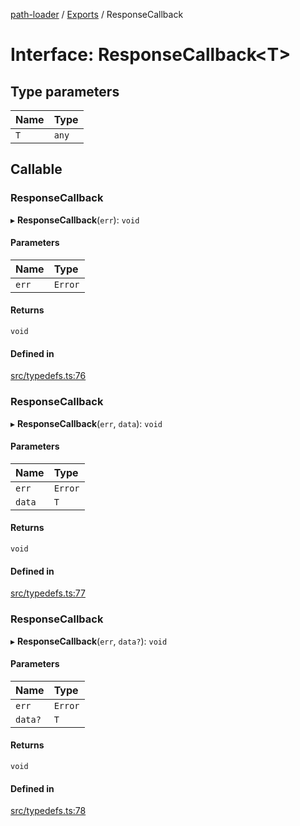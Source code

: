[path-loader](../README.md) / [Exports](../modules.md) / ResponseCallback

# Interface: ResponseCallback<T\>

## Type parameters

| Name | Type |
| :------ | :------ |
| `T` | `any` |

## Callable

### ResponseCallback

▸ **ResponseCallback**(`err`): `void`

#### Parameters

| Name | Type |
| :------ | :------ |
| `err` | `Error` |

#### Returns

`void`

#### Defined in

[src/typedefs.ts:76](https://github.com/rkesters/path-loader/blob/82c302a/src/typedefs.ts#L76)

### ResponseCallback

▸ **ResponseCallback**(`err`, `data`): `void`

#### Parameters

| Name | Type |
| :------ | :------ |
| `err` | `Error` |
| `data` | `T` |

#### Returns

`void`

#### Defined in

[src/typedefs.ts:77](https://github.com/rkesters/path-loader/blob/82c302a/src/typedefs.ts#L77)

### ResponseCallback

▸ **ResponseCallback**(`err`, `data?`): `void`

#### Parameters

| Name | Type |
| :------ | :------ |
| `err` | `Error` |
| `data?` | `T` |

#### Returns

`void`

#### Defined in

[src/typedefs.ts:78](https://github.com/rkesters/path-loader/blob/82c302a/src/typedefs.ts#L78)
